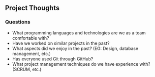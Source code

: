 ## Project Thoughts

### Questions
- What programming languages and technologies are we as a team comfortable with?
- Have we worked on similar projects in the past?
- What aspects did we enjoy in the past? (EG: Design, database management, etc.)
- Has everyone used Git through GitHub?
- What project management techniques do we have experience with? (SCRUM, etc.)
